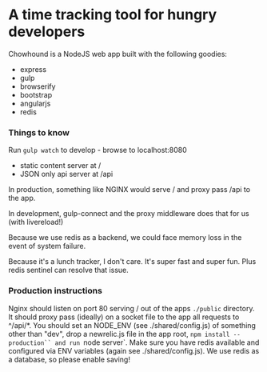 A time tracking tool for hungry developers
==================

Chowhound is a NodeJS web app built with the following goodies:

- express
- gulp
- browserify
- bootstrap
- angularjs
- redis

### Things to know

Run `gulp watch` to develop - browse to localhost:8080

- static content server at /
- JSON only api server at /api

In production, something like NGINX would serve / and proxy pass /api to the app.

In development, gulp-connect and the proxy middleware does that for us (with livereload!)

Because we use redis as a backend, we could face memory loss in the event of system failure.

Because it's a lunch tracker, I don't care. It's super fast and super fun. Plus redis sentinel can resolve that issue.

### Production instructions

Nginx should listen on port 80 serving / out of the apps `./public` directory. It should proxy pass (ideally) on a socket file to the app all requests to ^/api/*. You should set an NODE_ENV (see ./shared/config.js) of something other than "dev", drop a newrelic.js file in the app root, `npm install --production`` and run `node server`. Make sure you have redis available and configured via ENV variables (again see ./shared/config.js). We use redis as a database, so please enable saving!
